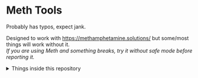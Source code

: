 # Meth Tools

Probably has typos, expect jank.

Designed to work with https://methamphetamine.solutions/ but some/most things will work without it.\
*If you are using Meth and something breaks, try it without safe mode before reporting it.*

<details>
<summary>Things inside this repository</summary>
  
- Swag Tools
- Meth hitbox backtrack visualization
- Meth keybind indicators
- Meth hitbox esp
- Meth custom antiaim
- Shitty circle strafer paste
</details>
